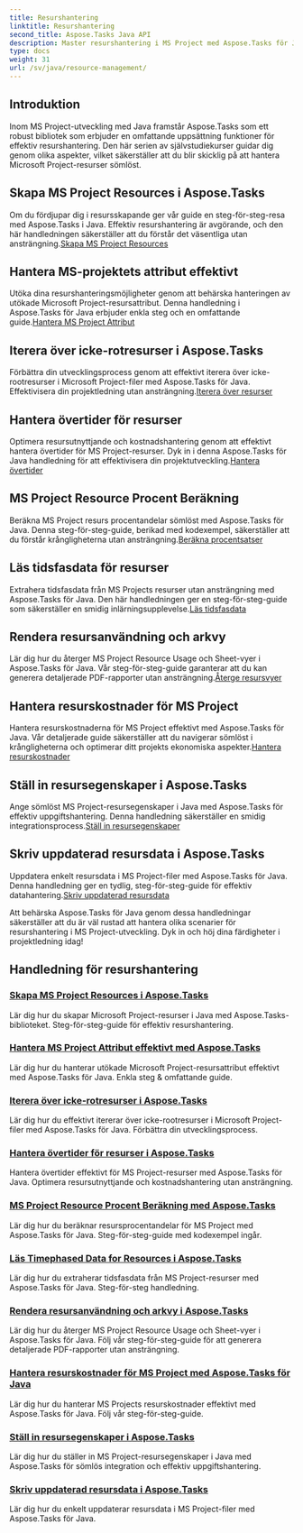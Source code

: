 ```yaml
---
title: Resurshantering
linktitle: Resurshantering
second_title: Aspose.Tasks Java API
description: Master resurshantering i MS Project med Aspose.Tasks för Java. Lär dig att skapa, iterera, hantera kostnader och mer. Optimera utvecklingen med våra tutorials.
type: docs
weight: 31
url: /sv/java/resource-management/
---
```

## Introduktion

Inom MS Project-utveckling med Java framstår Aspose.Tasks som ett robust bibliotek som erbjuder en omfattande uppsättning funktioner för effektiv resurshantering. Den här serien av självstudiekurser guidar dig genom olika aspekter, vilket säkerställer att du blir skicklig på att hantera Microsoft Project-resurser sömlöst.

## Skapa MS Project Resources i Aspose.Tasks
 Om du fördjupar dig i resursskapande ger vår guide en steg-för-steg-resa med Aspose.Tasks i Java. Effektiv resurshantering är avgörande, och den här handledningen säkerställer att du förstår det väsentliga utan ansträngning.[Skapa MS Project Resources](./create-resources/)

## Hantera MS-projektets attribut effektivt
Utöka dina resurshanteringsmöjligheter genom att behärska hanteringen av utökade Microsoft Project-resursattribut. Denna handledning i Aspose.Tasks för Java erbjuder enkla steg och en omfattande guide.[Hantera MS Project Attribut](./extended-resource-attributes/)

## Iterera över icke-rotresurser i Aspose.Tasks
 Förbättra din utvecklingsprocess genom att effektivt iterera över icke-rootresurser i Microsoft Project-filer med Aspose.Tasks för Java. Effektivisera din projektledning utan ansträngning.[Iterera över resurser](./iterate-non-root-resources/)

## Hantera övertider för resurser
 Optimera resursutnyttjande och kostnadshantering genom att effektivt hantera övertider för MS Project-resurser. Dyk in i denna Aspose.Tasks för Java handledning för att effektivisera din projektutveckling.[Hantera övertider](./overtimes-resource/)

## MS Project Resource Procent Beräkning
 Beräkna MS Project resurs procentandelar sömlöst med Aspose.Tasks för Java. Denna steg-för-steg-guide, berikad med kodexempel, säkerställer att du förstår krångligheterna utan ansträngning.[Beräkna procentsatser](./percentage-calculations/)

## Läs tidsfasdata för resurser
 Extrahera tidsfasdata från MS Projects resurser utan ansträngning med Aspose.Tasks för Java. Den här handledningen ger en steg-för-steg-guide som säkerställer en smidig inlärningsupplevelse.[Läs tidsfasdata](./read-timephased-data/)

## Rendera resursanvändning och arkvy
 Lär dig hur du återger MS Project Resource Usage och Sheet-vyer i Aspose.Tasks för Java. Vår steg-för-steg-guide garanterar att du kan generera detaljerade PDF-rapporter utan ansträngning.[Återge resursvyer](./render-resource-usage-sheet-view/)

## Hantera resurskostnader för MS Project
 Hantera resurskostnaderna för MS Project effektivt med Aspose.Tasks för Java. Vår detaljerade guide säkerställer att du navigerar sömlöst i krångligheterna och optimerar ditt projekts ekonomiska aspekter.[Hantera resurskostnader](./resource-cost/)

## Ställ in resursegenskaper i Aspose.Tasks
 Ange sömlöst MS Project-resursegenskaper i Java med Aspose.Tasks för effektiv uppgiftshantering. Denna handledning säkerställer en smidig integrationsprocess.[Ställ in resursegenskaper](./set-resource-properties/)

## Skriv uppdaterad resursdata i Aspose.Tasks
 Uppdatera enkelt resursdata i MS Project-filer med Aspose.Tasks för Java. Denna handledning ger en tydlig, steg-för-steg-guide för effektiv datahantering.[Skriv uppdaterad resursdata](./write-updated-resource-data/)

Att behärska Aspose.Tasks för Java genom dessa handledningar säkerställer att du är väl rustad att hantera olika scenarier för resurshantering i MS Project-utveckling. Dyk in och höj dina färdigheter i projektledning idag!
## Handledning för resurshantering
### [Skapa MS Project Resources i Aspose.Tasks](./create-resources/)
Lär dig hur du skapar Microsoft Project-resurser i Java med Aspose.Tasks-biblioteket. Steg-för-steg-guide för effektiv resurshantering.
### [Hantera MS Project Attribut effektivt med Aspose.Tasks](./extended-resource-attributes/)
Lär dig hur du hanterar utökade Microsoft Project-resursattribut effektivt med Aspose.Tasks för Java. Enkla steg & omfattande guide.
### [Iterera över icke-rotresurser i Aspose.Tasks](./iterate-non-root-resources/)
Lär dig hur du effektivt itererar över icke-rootresurser i Microsoft Project-filer med Aspose.Tasks för Java. Förbättra din utvecklingsprocess.
### [Hantera övertider för resurser i Aspose.Tasks](./overtimes-resource/)
Hantera övertider effektivt för MS Project-resurser med Aspose.Tasks för Java. Optimera resursutnyttjande och kostnadshantering utan ansträngning.
### [MS Project Resource Procent Beräkning med Aspose.Tasks](./percentage-calculations/)
Lär dig hur du beräknar resursprocentandelar för MS Project med Aspose.Tasks för Java. Steg-för-steg-guide med kodexempel ingår.
### [Läs Timephased Data for Resources i Aspose.Tasks](./read-timephased-data/)
Lär dig hur du extraherar tidsfasdata från MS Project-resurser med Aspose.Tasks för Java. Steg-för-steg handledning.
### [Rendera resursanvändning och arkvy i Aspose.Tasks](./render-resource-usage-sheet-view/)
Lär dig hur du återger MS Project Resource Usage och Sheet-vyer i Aspose.Tasks för Java. Följ vår steg-för-steg-guide för att generera detaljerade PDF-rapporter utan ansträngning.
### [Hantera resurskostnader för MS Project med Aspose.Tasks för Java](./resource-cost/)
Lär dig hur du hanterar MS Projects resurskostnader effektivt med Aspose.Tasks för Java. Följ vår steg-för-steg-guide.
### [Ställ in resursegenskaper i Aspose.Tasks](./set-resource-properties/)
Lär dig hur du ställer in MS Project-resursegenskaper i Java med Aspose.Tasks för sömlös integration och effektiv uppgiftshantering.
### [Skriv uppdaterad resursdata i Aspose.Tasks](./write-updated-resource-data/)
Lär dig hur du enkelt uppdaterar resursdata i MS Project-filer med Aspose.Tasks för Java.